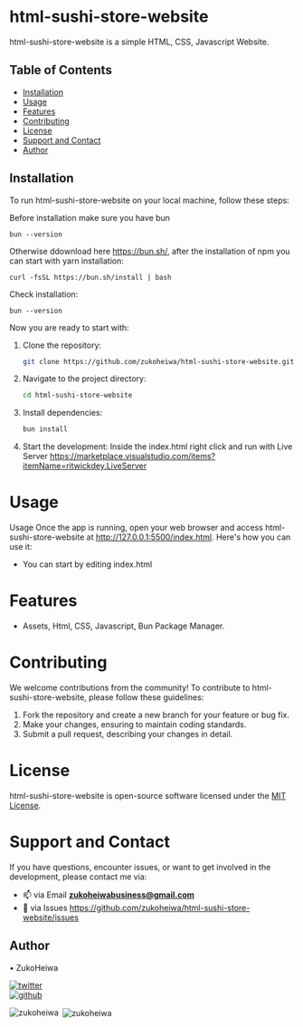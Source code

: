 # html-sushi-store-website

html-sushi-store-website is a simple HTML, CSS, Javascript Website.

## Table of Contents

- [Installation](#installation)
- [Usage](#usage)
- [Features](#features)
- [Contributing](#contributing)
- [License](#license)
- [Support and Contact](#support-and-contact)
- [Author](#author)
## Installation

To run html-sushi-store-website on your local machine, follow these steps:

Before installation make sure you have bun
```
bun --version
```

Otherwise ddownload here https://bun.sh/, after the installation of npm you can start with yarn installation:

```
curl -fsSL https://bun.sh/install | bash
```
Check installation:

```
bun --version
```

Now you are ready to start with:

1. Clone the repository:

    ```bash
   git clone https://github.com/zukoheiwa/html-sushi-store-website.git
    ```
2. Navigate to the project directory:

    ```bash
    cd html-sushi-store-website
    ```
3. Install dependencies:
    ```bash
    bun install
    ```

4. Start the development:
    Inside the index.html right click and run with Live Server https://marketplace.visualstudio.com/items?itemName=ritwickdey.LiveServer

# Usage
Usage
Once the app is running, open your web browser and access html-sushi-store-website at http://127.0.0.1:5500/index.html. Here's how you can use it:

- You can start by editing index.html

# Features
- Assets, Html, CSS, Javascript, Bun Package Manager.

# Contributing
We welcome contributions from the community! To contribute to html-sushi-store-website, please follow these guidelines:
1. Fork the repository and create a new branch for your feature or bug fix.
2. Make your changes, ensuring to maintain coding standards.
3. Submit a pull request, describing your changes in detail.

# License
html-sushi-store-website is open-source software licensed under the [MIT License](https://choosealicense.com/licenses/mit/).

# Support and Contact
If you have questions, encounter issues, or want to get involved in the development, please contact me via:
- 📫 via Email **zukoheiwabusiness@gmail.com**
- 📄 via Issues https://github.com/zukoheiwa/html-sushi-store-website/issues 

## Author
&#8226; ZukoHeiwa
<div>
<a href="https://www.youtube.com/channel/UCt3X0lR50_2yqdj9o3LUpKA" target="blank">
  <img src="https://img.shields.io/badge/@ZukoHeiwa-blue?style=for-the-badge&logo=twitter" alt="twitter" />
</a>
<br>
<a href="https://github.com/ZukoHeiwa" target="blank">
  <img src="https://img.shields.io/badge/@ZukoHeiwa-black?style=for-the-badge&logo=github" alt="github" />
</a>
</div>

<p><img align="left" src="https://github-readme-stats.vercel.app/api/top-langs?username=zukoheiwa&show_icons=true&locale=en&layout=compact" alt="zukoheiwa" /></p>

<p>&nbsp;<img align="center" src="https://github-readme-stats.vercel.app/api?username=zukoheiwa&show_icons=true&locale=en" alt="zukoheiwa" /></p>